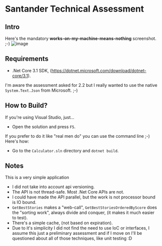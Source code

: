 # Santander Technical Assessment

## Intro

Here's the mandatory **works-on-my-machine-means-nothing** screenshot. ;-)
![image](https://user-images.githubusercontent.com/9978724/86780824-124cd600-c055-11ea-9186-d387b5934598.png)

## Requirements

- .Net Core 3.1 SDK, (https://dotnet.microsoft.com/download/dotnet-core/3.1).

I'm aware the assessment asked for 2.2 but I really wanted to use the native `System.Text.Json` from Microsoft. ;-)

## How to Build?

If you're using Visual Studio, just...
- Open the solution and press `F5`.

If you prefer to do it like "real men do" you can use the command line ;-)<br>
Here's how:

- Go to the `Calculator.sln` directory and `dotnet build`.

## Notes

This is a very simple application<br>
- I did not take into account api versioning.
- The API is not thread-safe. Most .Net Core APIs are not.
- I could have made the API parallel, but the work is not processor bound is IO bound.
- `GetBestStories` makes a "web-call", `GetBestStoriesOrderedByScore` does the "sorting work", always divide and conquer, (it makes it much easier to test).
- There's a simple cache, (not based on expiration).
- Due to it's simplicity I did not find the need to use IoC or interfaces, I assume this just a preliminary assessment and if I move on I'll be questioned about all of those techniques, like unit testing :D
